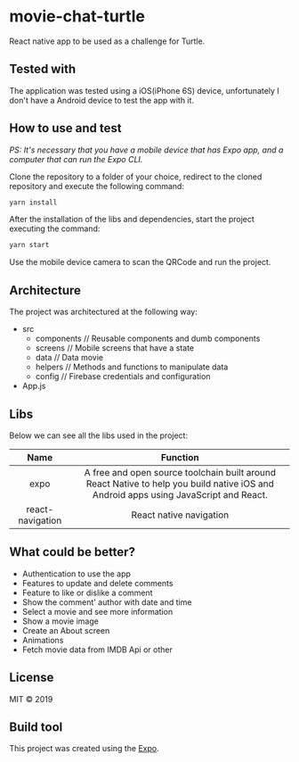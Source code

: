 # movie-chat-turtle

React native app to be used as a challenge for Turtle.

## Tested with

The application was tested using a iOS(iPhone 6S) device, unfortunately I don't have a Android device to test the app with it.

## How to use and test

*PS: It's necessary that you have a mobile device that has Expo app, and a computer that can run the Expo CLI.*

Clone the repository to a folder of your choice, redirect to the cloned repository and execute the following command:

```javascript
yarn install
```

After the installation of the libs and dependencies, start the project executing the command:

```javascript
yarn start
```

Use the mobile device camera to scan the QRCode and run the project.

## Architecture

The project was architectured at the following way:

- src
  - components      // Reusable components and dumb components
  - screens         // Mobile screens that have a state 
  - data            // Data movie
  - helpers         // Methods and functions to manipulate data
  - config          // Firebase credentials and configuration
- App.js

## Libs

Below we can see all the libs used in the project:

|       Name       |                                                                                         Function                                                                                         |
| :--------------: | :--------------------------------------------------------------------------------------------------------------------------------------------------------------------------------------: |
|       expo       |                           A free and open source toolchain built around React Native to help you build native iOS and Android apps using JavaScript and React.                           |                                                                       |
| react-navigation |                                                                                 React native navigation                                                                                  |

## What could be better?

- Authentication to use the app
- Features to update and delete comments
- Feature to like or dislike a comment
- Show the comment' author with date and time
- Select a movie and see more information
- Show a movie image
- Create an About screen
- Animations
- Fetch movie data from IMDB Api or other

## License

MIT © 2019

## Build tool

This project was created using the [Expo](https://expo.io/).
